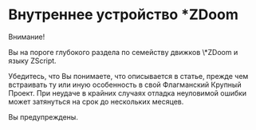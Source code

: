 # Внутреннее устройство \*ZDoom

Внимание!

Вы на пороге глубокого раздела по семейству движков \\\*ZDoom и языку ZScript.

Убедитесь, что Вы понимаете, что описывается в статье, прежде чем встраивать ту или иную особенность в свой Флагманский Крупный Проект. При неудаче в крайних случаях отладка неуловимой ошибки может затянуться на срок до нескольких месяцев.

Вы предупреждены.
